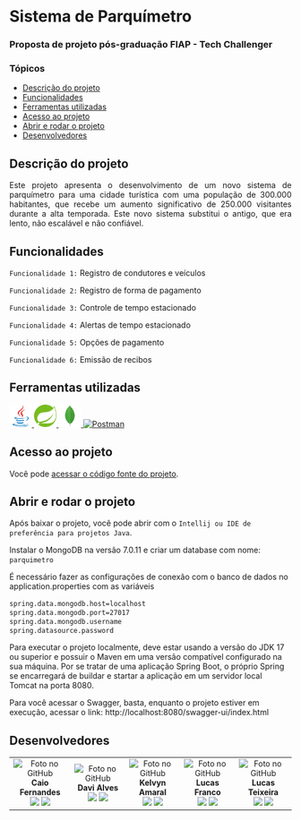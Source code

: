 # Sistema de Parquímetro

### Proposta de projeto pós-graduação FIAP - Tech Challenger

### Tópicos

- [Descrição do projeto](#descrição-do-projeto)
- [Funcionalidades](#funcionalidades)
- [Ferramentas utilizadas](#ferramentas-utilizadas)
- [Acesso ao projeto](#acesso-ao-projeto)
- [Abrir e rodar o projeto](#abrir-e-rodar-o-projeto)
- [Desenvolvedores](#desenvolvedores)

## Descrição do projeto

<p align="justify">
Este projeto apresenta o desenvolvimento de um novo sistema de parquímetro para uma cidade turística com uma população de 300.000 habitantes, que recebe um aumento significativo de 250.000 visitantes durante a alta temporada. Este novo sistema substitui o antigo, que era lento, não escalável e não confiável.
</p>

## Funcionalidades

`Funcionalidade 1:` Registro de condutores e veículos

`Funcionalidade 2:` Registro de forma de pagamento

`Funcionalidade 3:` Controle de tempo estacionado

`Funcionalidade 4:` Alertas de tempo estacionado

`Funcionalidade 5:` Opções de pagamento

`Funcionalidade 6:` Emissão de recibos

## Ferramentas utilizadas

<a href="https://www.java.com" target="_blank"> <img src="https://raw.githubusercontent.com/devicons/devicon/master/icons/java/java-original.svg" alt="Java" width="40" height="40"/> </a> 
<a href="https://spring.io/" target="_blank"> <img src="https://raw.githubusercontent.com/devicons/devicon/master/icons/spring/spring-original.svg" alt="Spring" width="40" height="40"/> </a>
<a href="https://www.mongodb.com/" target="_blank"> <img src="https://raw.githubusercontent.com/devicons/devicon/master/icons/mongodb/mongodb-original.svg" alt="mongodb" height="40" width="40" /> </a>
<a href="https://www.postman.com/" target="_blank"> <img src="https://cdn.jsdelivr.net/gh/devicons/devicon@latest/icons/postman/postman-original.svg" alt="Postman" width="40" /> </a>

## Acesso ao projeto

Você pode [acessar o código fonte do projeto](https://github.com/Grupo23TC/sistema-parquimetro-api).

## Abrir e rodar o projeto

Após baixar o projeto, você pode abrir com o `Intellij ou IDE de preferência para projetos Java`.

Instalar o MongoDB na versão 7.0.11 e criar um database com nome: `parquimetro`

É necessário fazer as configurações de conexão com o banco de dados no application.properties com as variáveis 
```
spring.data.mongodb.host=localhost
spring.data.mongodb.port=27017
spring.data.mongodb.username
spring.datasource.password
```


Para executar o projeto localmente, deve estar usando a versão do JDK 17 ou superior e possuir o Maven em uma versão compatível configurado na sua máquina. Por se tratar de uma aplicação Spring Boot, o próprio Spring se encarregará de buildar e startar a aplicação em um servidor local Tomcat na porta 8080.

Para você acessar o Swagger, basta, enquanto o projeto estiver em execução, acessar o link: http://localhost:8080/swagger-ui/index.html


## Desenvolvedores

<table align="center">
  <tr>
    <td align="center">
      <div>
        <img src="https://avatars.githubusercontent.com/caiotfernandes" width="120px;" alt="Foto no GitHub" class="profile"/><br>
          <b> Caio Fernandes  </b><br>
            <a href="https://www.linkedin.com/in/caio-t%C3%A1rraga-fernandes-524373126/" alt="Linkedin"><img src="https://img.shields.io/badge/LinkedIn-0077B5?style=for-the-badge&logo=linkedin&logoColor=white" height="20"></a>
            <a href="https://github.com/caiotfernandes" alt="Github"><img src="https://img.shields.io/badge/GitHub-100000?style=for-the-badge&logo=github&logoColor=white" height="20"></a>
      </div>
    </td>

   <td align="center">
      <div>
        <img src="https://avatars.githubusercontent.com/davialvs" width="120px;" alt="Foto no GitHub" class="profile"/><br>
          <b> Davi Alves  </b><br>
            <a href="https://www.linkedin.com/in/davi-alves-dev/" alt="Linkedin"><img src="https://img.shields.io/badge/LinkedIn-0077B5?style=for-the-badge&logo=linkedin&logoColor=white" height="20"></a>
            <a href="https://github.com/davialvs" alt="Github"><img src="https://img.shields.io/badge/GitHub-100000?style=for-the-badge&logo=github&logoColor=white" height="20"></a>
      </div>
    </td>
   <td align="center">
      <div>
        <img src="https://avatars.githubusercontent.com/kelvynamaral" width="120px;" alt="Foto no GitHub" class="profile"/><br>
          <b> Kelvyn Amaral  </b><br>
            <a href="www.linkedin.com/in/kelvyncandido" alt="Linkedin"><img src="https://img.shields.io/badge/LinkedIn-0077B5?style=for-the-badge&logo=linkedin&logoColor=white" height="20"></a>
            <a href="https://github.com/KelvynAmaral" alt="Github"><img src="https://img.shields.io/badge/GitHub-100000?style=for-the-badge&logo=github&logoColor=white" height="20"></a>
      </div>
    </td>
  <td align="center">
      <div>
        <img src="https://avatars.githubusercontent.com/LucasFrancoBN" width="120px;" alt="Foto no GitHub" class="profile"/><br>
          <b> Lucas Franco   </b><br>
            <a href="https://www.linkedin.com/in/lucas-franco-barbosa-navarro-a51937221/" alt="Linkedin"><img src="https://img.shields.io/badge/LinkedIn-0077B5?style=for-the-badge&logo=linkedin&logoColor=white" height="20"></a>
            <a href="https://github.com/LucasFrancoBN" alt="Github"><img src="https://img.shields.io/badge/GitHub-100000?style=for-the-badge&logo=github&logoColor=white" height="20"></a>
      </div>
    </td>
  <td align="center">
      <div>
        <img src="https://avatars.githubusercontent.com/lucasctteixeira" width="120px;" alt="Foto no GitHub" class="profile"/><br>
          <b> Lucas Teixeira </b><br>
            <a href="https://www.linkedin.com/in/lucas-c-teixeira/" alt="Linkedin"><img src="https://img.shields.io/badge/LinkedIn-0077B5?style=for-the-badge&logo=linkedin&logoColor=white" height="20"></a>
            <a href="https://github.com/lucasctteixeira" alt="Github"><img src="https://img.shields.io/badge/GitHub-100000?style=for-the-badge&logo=github&logoColor=white" height="20"></a>
      </div>
    </td>
